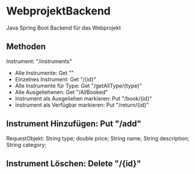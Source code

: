 # WebprojektBackend
Java Spring Boot Backend für das Webprojekt

## Methoden
Instrument: "/instruments"
- Alle Instrumente: Get ""
- Einzelnes Instrument: Get "/{id}"
- Alle Instrumente für Type: Get "/getAllType/{type}"
- Alle Ausgeliehenen: Get "/AllBooked"
- Instrument als Ausgeliehen markieren: Put "/book/{id}"
- Instrument als Verfügbar markieren: Put "/return/{id}"

## Instrument Hinzufügen: Put "/add" 
RequestObjekt:
	String type;
	double price;
	String name;
	String description;
	String category;

## Instrument Löschen: Delete "/{id}"
